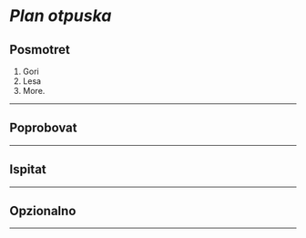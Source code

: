 # *Plan otpuska*

## Posmotret

1. Gori
2. Lesa
3. More.
---
## Poprobovat

---
## Ispitat

---
## Opzionalno

---
